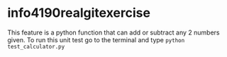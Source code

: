 # info4190realgitexercise

This feature is a python function that can add or subtract any 2 numbers given. To run this unit test go to the terminal and type `python test_calculator.py`
